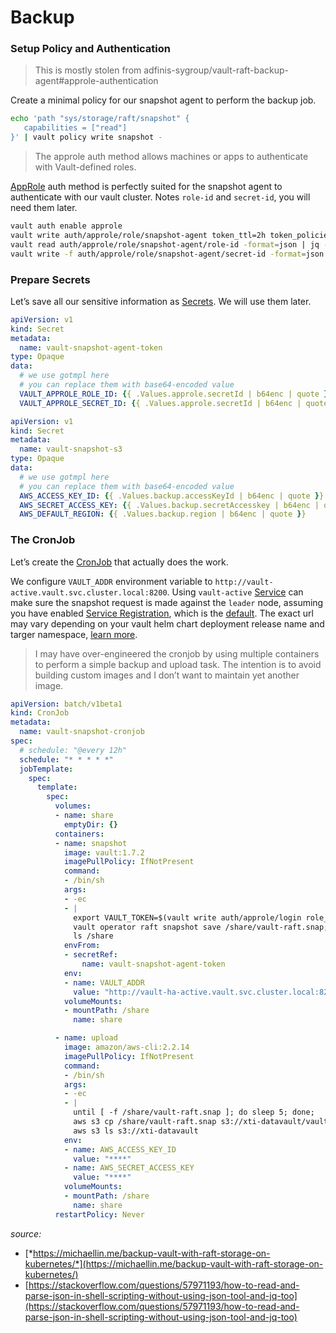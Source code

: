# Backup

### Setup Policy and Authentication

> This is mostly stolen from adfinis-sygroup/vault-raft-backup-agent#approle-authentication
> 

Create a minimal policy for our snapshot agent to perform the backup job.

```bash
echo 'path "sys/storage/raft/snapshot" {
   capabilities = ["read"]
}' | vault policy write snapshot -
```

> The approle auth method allows machines or apps to authenticate with Vault-defined roles.
> 

[AppRole](https://www.vaultproject.io/docs/auth/approle) auth method is perfectly suited for the snapshot agent to authenticate with our vault cluster. Notes `role-id` and `secret-id`, you will need them later.

```bash
vault auth enable approle
vault write auth/approle/role/snapshot-agent token_ttl=2h token_policies=snapshot
vault read auth/approle/role/snapshot-agent/role-id -format=json | jq -r .data.role_id
vault write -f auth/approle/role/snapshot-agent/secret-id -format=json | jq -r .data.secret_id
```

### 

### Prepare Secrets

Let’s save all our sensitive information as [Secrets](https://kubernetes.io/docs/concepts/configuration/secret/). We will use them later.

```yaml
apiVersion: v1
kind: Secret
metadata:
  name: vault-snapshot-agent-token
type: Opaque
data:
  # we use gotmpl here
  # you can replace them with base64-encoded value
  VAULT_APPROLE_ROLE_ID: {{ .Values.approle.secretId | b64enc | quote }}
  VAULT_APPROLE_SECRET_ID: {{ .Values.approle.secretId | b64enc | quote }}
```

```yaml
apiVersion: v1
kind: Secret
metadata:
  name: vault-snapshot-s3
type: Opaque
data:
  # we use gotmpl here
  # you can replace them with base64-encoded value
  AWS_ACCESS_KEY_ID: {{ .Values.backup.accessKeyId | b64enc | quote }}
  AWS_SECRET_ACCESS_KEY: {{ .Values.backup.secretAccesskey | b64enc | quote }}
  AWS_DEFAULT_REGION: {{ .Values.backup.region | b64enc | quote }}
```

### 

### The CronJob

Let’s create the [CronJob](https://kubernetes.io/docs/concepts/workloads/controllers/cron-jobs/) that actually does the work.

We configure `VAULT_ADDR` environment variable to `http://vault-active.vault.svc.cluster.local:8200`. Using `vault-active` [Service](https://kubernetes.io/docs/concepts/services-networking/service/) can make sure the snapshot request is made against the `leader` node, assuming you have enabled [Service Registration](https://www.vaultproject.io/docs/configuration/service-registration/kubernetes#kubernetes-service-registration), which is the [default](https://github.com/hashicorp/vault-helm/blob/f67b844d3027b981d12a56957f5fbcbf85ec5adc/values.yaml#L601). The exact url may vary depending on your vault helm chart deployment release name and targer namespace, [learn more](https://kubernetes.io/docs/concepts/services-networking/dns-pod-service/).

> I may have over-engineered the cronjob by using multiple containers 
to perform a simple backup and upload task. The intention is to avoid 
building custom images and I don’t want to maintain yet another image.
> 

```yaml
apiVersion: batch/v1beta1
kind: CronJob
metadata:
  name: vault-snapshot-cronjob
spec:
  # schedule: "@every 12h"
  schedule: "* * * * *"
  jobTemplate:
    spec:
      template:
        spec:
          volumes:
          - name: share
            emptyDir: {}
          containers:
          - name: snapshot
            image: vault:1.7.2
            imagePullPolicy: IfNotPresent
            command:
            - /bin/sh
            args:
            - -ec
            - |
              export VAULT_TOKEN=$(vault write auth/approle/login role_id=$VAULT_APPROLE_ROLE_ID secret_id=$VAULT_APPROLE_SECRET_ID -format=json | grep -Eo '"client_token"[^,]*' | grep -Eo '[^:]*$' | sed 's/"//g');
              vault operator raft snapshot save /share/vault-raft.snap; 
              ls /share
            envFrom:
            - secretRef:
                name: vault-snapshot-agent-token
            env:
            - name: VAULT_ADDR
              value: "http://vault-ha-active.vault.svc.cluster.local:8200"
            volumeMounts:
            - mountPath: /share
              name: share

          - name: upload
            image: amazon/aws-cli:2.2.14
            imagePullPolicy: IfNotPresent
            command:
            - /bin/sh
            args:
            - -ec
            - |
              until [ -f /share/vault-raft.snap ]; do sleep 5; done;
              aws s3 cp /share/vault-raft.snap s3://xti-datavault/vault_xti_raft_$(date +"%Y%m%d_%H%M%S").snap;
              aws s3 ls s3://xti-datavault          
            env:
            - name: AWS_ACCESS_KEY_ID
              value: "****"
            - name: AWS_SECRET_ACCESS_KEY
              value: "****"
            volumeMounts:
            - mountPath: /share
              name: share
          restartPolicy: Never
```

*source:* 

- [*https://michaellin.me/backup-vault-with-raft-storage-on-kubernetes/*](https://michaellin.me/backup-vault-with-raft-storage-on-kubernetes/)
- [https://stackoverflow.com/questions/57971193/how-to-read-and-parse-json-in-shell-scripting-without-using-json-tool-and-jq-too](https://stackoverflow.com/questions/57971193/how-to-read-and-parse-json-in-shell-scripting-without-using-json-tool-and-jq-too)